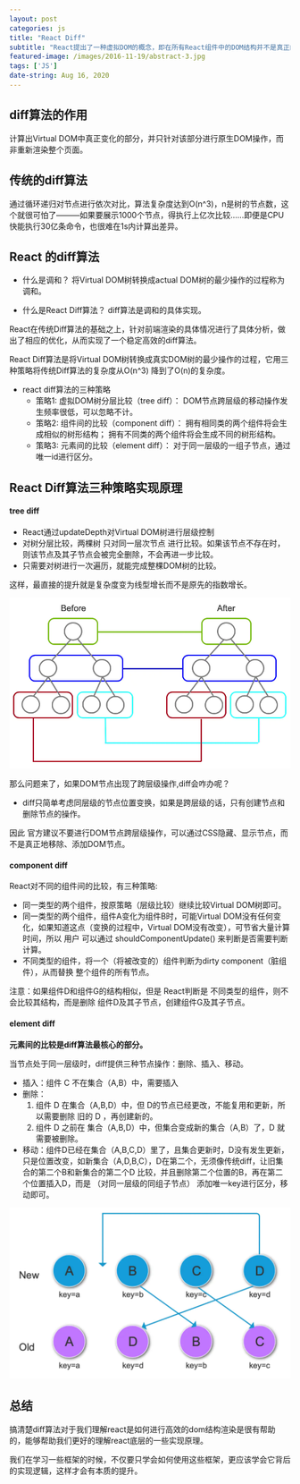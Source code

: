 ```yaml
---
layout: post
categories: js
title: "React Diff"
subtitle: "React提出了一种虚拟DOM的概念，即在所有React组件中的DOM结构并不是真正的DOM结构，而是虚拟的，当在浏览器运行的时候，这些虚拟的DOM结构才变为真实的DOM结构。"
featured-image: /images/2016-11-19/abstract-3.jpg
tags: ['JS']
date-string: Aug 16, 2020
---
```


## diff算法的作用

计算出Virtual DOM中真正变化的部分，并只针对该部分进行原生DOM操作，而非重新渲染整个页面。

## 传统的diff算法

通过循环递归对节点进行依次对比，算法复杂度达到O(n^3)，n是树的节点数，这个就很可怕了———如果要展示1000个节点，得执行上亿次比较……即便是CPU快能执行30亿条命令，也很难在1s内计算出差异。

## React 的diff算法

- 什么是调和？
将Virtual DOM树转换成actual DOM树的最少操作的过程称为调和。

- 什么是React Diff算法？
diff算法是调和的具体实现。 

React在传统Diff算法的基础之上，针对前端渲染的具体情况进行了具体分析，做出了相应的优化，从而实现了一个稳定高效的diff算法。

React Diff算法是将Virtual DOM树转换成真实DOM树的最少操作的过程，它用三种策略将传统Diff算法的复杂度从O(n^3) 降到了O(n)的复杂度。

- react diff算法的三种策略
  - 策略1: 虚拟DOM树分层比较（tree diff）：
     DOM节点跨层级的移动操作发生频率很低，可以忽略不计。
  - 策略2: 组件间的比较（component diff）：
     拥有相同类的两个组件将会生成相似的树形结构；
     拥有不同类的两个组件将会生成不同的树形结构。
  - 策略3: 元素间的比较（element diff）：
     对于同一层级的一组子节点，通过唯一id进行区分。

## React Diff算法三种策略实现原理

#### tree diff
- React通过updateDepth对Virtual DOM树进行层级控制
- 对树分层比较，两棵树 只对同一层次节点 进行比较。如果该节点不存在时，则该节点及其子节点会被完全删除，不会再进一步比较。
- 只需要对树进行一次遍历，就能完成整棵DOM树的比较。

这样，最直接的提升就是复杂度变为线型增长而不是原先的指数增长。

<img src="/images/img/diff/diff.jpg" alt="" >

那么问题来了，如果DOM节点出现了跨层级操作,diff会咋办呢？

- diff只简单考虑同层级的节点位置变换，如果是跨层级的话，只有创建节点和删除节点的操作。

因此 官方建议不要进行DOM节点跨层级操作，可以通过CSS隐藏、显示节点，而不是真正地移除、添加DOM节点。

#### component diff

React对不同的组件间的比较，有三种策略:
- 同一类型的两个组件，按原策略（层级比较）继续比较Virtual DOM树即可。
- 同一类型的两个组件，组件A变化为组件B时，可能Virtual DOM没有任何变化，如果知道这点（变换的过程中，Virtual DOM没有改变），可节省大量计算时间，所以 用户 可以通过 shouldComponentUpdate() 来判断是否需要判断计算。
- 不同类型的组件，将一个（将被改变的）组件判断为dirty component（脏组件），从而替换 整个组件的所有节点。

注意：如果组件D和组件G的结构相似，但是 React判断是 不同类型的组件，则不会比较其结构，而是删除 组件D及其子节点，创建组件G及其子节点。

#### element diff

**元素间的比较是diff算法最核心的部分。**

当节点处于同一层级时，diff提供三种节点操作：删除、插入、移动。
- 插入：组件 C 不在集合（A,B）中，需要插入
- 删除：
  1. 组件 D 在集合（A,B,D）中，但 D的节点已经更改，不能复用和更新，所以需要删除 旧的 D ，再创建新的。
  2. 组件 D 之前在 集合（A,B,D）中，但集合变成新的集合（A,B）了，D 就需要被删除。
- 移动：组件D已经在集合（A,B,C,D）里了，且集合更新时，D没有发生更新，只是位置改变，如新集合（A,D,B,C），D在第二个，无须像传统diff，让旧集合的第二个B和新集合的第二个D 比较，并且删除第二个位置的B，再在第二个位置插入D，而是 （对同一层级的同组子节点） 添加唯一key进行区分，移动即可。


<img src="/images/img/diff/elementDiff.jpg" alt="" >


## 总结

搞清楚diff算法对于我们理解react是如何进行高效的dom结构渲染是很有帮助的，能够帮助我们更好的理解react底层的一些实现原理。

我们在学习一些框架的时候，不仅要只学会如何使用这些框架，更应该学会它背后的实现逻辑，这样才会有本质的提升。
